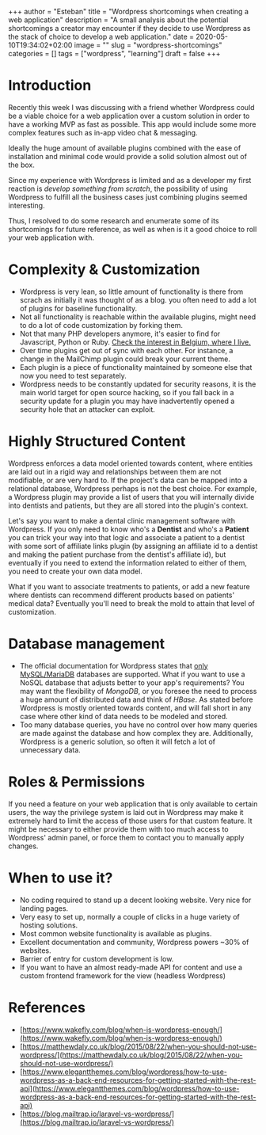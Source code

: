 +++
author = "Esteban"
title = "Wordpress shortcomings when creating a web application"
description = "A small analysis about the potential shortcomings a creator may encounter if they decide to use Wordpress as the stack of choice to develop a web application."
date = 2020-05-10T19:34:02+02:00
image = ""
slug = "wordpress-shortcomings"
categories = []
tags = ["wordpress", "learning"]
draft = false
+++

# Introduction

Recently this week I was discussing with a friend whether Wordpress could be a viable choice for a web application over a custom solution in order to have a working MVP as fast as possible. This app would include some more complex features such as in-app video chat & messaging. 

Ideally the huge amount of available plugins combined with the ease of installation and minimal code would provide a solid solution almost out of the box. 

Since my experience with Wordpress is limited and as a developer my first reaction is *develop something from scratch*, the possibility of using Wordpress to fulfill all the business cases just combining plugins seemed interesting. 

Thus, I resolved to do some research and enumerate some of its shortcomings for future reference, as well as when is it a good choice to roll your web application with.


# Complexity & Customization

* Wordpress is very lean, so little amount of functionality is there from scrach as initially it was thought of as a blog. 
you often need to add a lot of plugins for baseline functionality.
* Not all functionality is reachable within the available plugins, might need to do a lot of code customization by forking them.
* Not that many PHP developers anymore, it's easier to find for Javascript, Python or Ruby. [Check the interest in Belgium, where I live.](https://trends.google.com/trends/explore?geo=BE&q=%2Fm%2F060kv,%2Fm%2F05z1_,%2Fm%2F02p97,%2Fm%2F06ff5,%2Fm%2F02vtpl)
* Over time plugins get out of sync with each other. For instance, a change in the MailChimp plugin could break your current theme.
* Each plugin is a piece of functionality maintained by someone else that now you need to test separately.
* Wordpress needs to be constantly updated for security reasons, it is the main world target for open source hacking, so if you fall back in a security update for a plugin you may have inadvertently opened a security hole that an attacker can exploit.
	
	
# Highly Structured Content

Wordpress enforces a data model oriented towards content, where entities are laid out in a rigid way and relationships between them are not modifiable, or are very hard to. If the project's data can be mapped into a relational database, Wordpress perhaps is not the best choice. For example, a Wordpress plugin may provide a list of users that you will internally divide into dentists and patients, but they are all stored into the plugin's context. 

Let's say you want to make a dental clinic management software with Wordpress. If you only need to know who's a **Dentist** and who's a **Patient** you can trick your way into that logic and associate a patient to a dentist with some sort of affiliate links plugin (by assigning an affiliate id to a dentist and making the patient purchase from the dentist's affiliate id), but eventually if you need to extend the information related to either of them, you need to create your own data model. 

What if you want to associate treatments to patients, or add a new feature where dentists can recommend different products based on patients' medical data? Eventually you'll need to break the mold to attain that level of customization.


# Database management

* The official documentation for Wordpress states that [only MySQL/MariaDB](https://wordpress.org/support/article/faq-installation/#can-i-use-a-database-other-than-mysqlmariadb) databases are supported. What if you want to use a NoSQL database that adjusts better to your app's requirements? You may want the flexibility of *MongoDB*, or you foresee the need to process a huge amount of distributed data and think of *HBase*. As stated before Wordpress is mostly oriented towards content, and will fall short in any case where other kind of data needs to be modeled and stored.
* Too many database queries, you have no control over how many queries are made against the database and how complex they are. Additionally, Wordpress is a generic solution, so often it will fetch a lot of unnecessary data.	


# Roles & Permissions

If you need a feature on your web application that is only available to certain users, the way the privilege system is laid out in Wordpress may make it extremely hard to limit the access of those users for that custom feature. It might be necessary to either provide them with too much access to Wordpress' admin panel, or force them to contact you to manually apply changes.


	
# When to use it?


* No coding required to stand up a decent looking website. Very nice for landing pages.
* Very easy to set up, normally a couple of clicks in a huge variety of hosting solutions.
* Most common website functionality is available as plugins.
* Excellent documentation and community, Wordpress powers ~30% of websites.
* Barrier of entry for custom development is low.
* If you want to have an almost ready-made API for content and use a custom frontend framework for the view (headless Wordpress) 
	


# References

* [https://www.wakefly.com/blog/when-is-wordpress-enough/](https://www.wakefly.com/blog/when-is-wordpress-enough/)
* [https://matthewdaly.co.uk/blog/2015/08/22/when-you-should-not-use-wordpress/](https://matthewdaly.co.uk/blog/2015/08/22/when-you-should-not-use-wordpress/)
* [https://www.elegantthemes.com/blog/wordpress/how-to-use-wordpress-as-a-back-end-resources-for-getting-started-with-the-rest-api](https://www.elegantthemes.com/blog/wordpress/how-to-use-wordpress-as-a-back-end-resources-for-getting-started-with-the-rest-api)
* [https://blog.mailtrap.io/laravel-vs-wordpress/](https://blog.mailtrap.io/laravel-vs-wordpress/)

